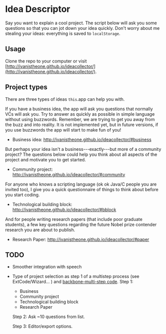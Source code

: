 Idea Descriptor
==============


Say you want to explain a cool project.
The script below will ask you some questions so that you can jot down your idea quickly.
Don't worry about me stealing your ideas: everything is saved to ``localStorage``.


Usage
-----

Clone the repo to your computer or visit [http://ivanistheone.github.io/ideacollector/](http://ivanistheone.github.io/ideacollector/).


Project types
-------------
 
There are three types of ideas ``this``.app can help you with.

If you have a business idea, the app will ask you questions that normally VCs will ask you.
Try to answer as quickly as possible in simple language without using buzzwords.
Remember, we are trying to get you away from the buzz and into reality.
It is not implemented yet, but in future versions, if you use buzzwords 
the app will start to make fun of you!

  - Business idea: http://ivanistheone.github.io/ideacollector/#business

But perhaps your idea isn't a business---exactly---but more of a community project?
The questions below could help you think about all aspects of the project and motivate 
you to get started.

  - Community project: http://ivanistheone.github.io/ideacollector/#community


For anyone who knows a scripting language (ok ok Java/C people you are invited too),
I give you a quick questionnaire of things to think about before you start coding.

  - Technological building block: http://ivanistheone.github.io/ideacollector/#bblock


And for people writing research papers (that include poor graduate students),
a few key questions regarding the future Nobel prize contender research you are
about to publish.

  - Research Paper: http://ivanistheone.github.io/ideacollector/#paper



TODO
----

  - Smoother integration with speech
  - Type of project selection as step 1 of a multistep process
    (see ExtCode/Wizard... ) and [backbone-multi-step code](https://github.com/michaelkoper/backbone-multistep-form/tree/master/app/assets/javascripts/wizard).
    Step 1:
    - Business
    - Community project
    - Technological building block
    - Research Paper

    Step 2: 
    Ask ~10 questions from list.

    Step 3:
    Editor/export options.
